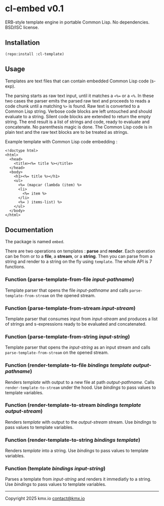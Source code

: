 # cl-embed v0.1

ERB-style template engine in portable Common Lisp. No dependencies.
BSD/ISC license.

## Installation

```Common-Lisp
(repo:install :cl-template)
```

## Usage

Templates are text files that can contain embedded Common Lisp code
(s-exp).

The parsing starts as raw text input, until it matches a `<%=` or a
`<%`. In these two cases the parser emits the parsed raw text and
proceeds to reads a code chunk until a matching `%>` is found.
Raw text is converted to a Common Lisp string. Verbose code blocks
are left untouched and should evaluate to a string. Silent code
blocks are extended to return the empty string. The end result is a list
of strings and code, ready to evaluate and concatenate. No parenthesis
magic is done. The Common Lisp code is in plain text and the raw text
blocks are to be treated as strings.

Example template with Common Lisp code embedding :

```Common-Lisp
<!doctype html>
<html>
  <head>
    <title><%= title %></title>
  </head>
  <body>
    <h1><%= title %></h1>
    <ul>
      <%= (mapcar (lambda (item) %>
      <li>
        <%= item %>
      </li>
      <%= ) items-list) %>
    </ul>
  </body>
</html>
```

## Documentation

The package is named `embed`.

There are two operations on templates : **parse** and **render**.
Each operation can be from or to a **file**, a **stream**, or a
**string**. Then you can parse from a string and render to a string
on the fly using `template`. The whole API is 7 functions.

### Function (parse-template-from-file *input-pathname*)

Template parser that opens the file *input-pathname* and calls
`parse-template-from-stream` on the opened stream.

### Function (parse-template-from-stream *input-stream*)

Template parser that consumes input from *input-stream* and produces a list
of strings and s-expressions ready to be evaluated and concatenated.

### Function (parse-template-from-string *input-string*)

Template parser that opens the *input-string* as an input stream and
calls `parse-template-from-stream` on the opened stream.

### Function (render-template-to-file *bindings* *template* *output-pathname*)

Renders *template* with output to a new file at path *output-pathname*.
Calls `render-template-to-stream` under the hood. Use *bindings* to pass
values to template variables.

### Function (render-template-to-stream *bindings* *template* *output-stream*)

Renders *template* with output to the *output-stream* stream. Use
*bindings* to pass values to template variables.

### Function (render-template-to-string *bindings* *template*)

Renders *template* into a string. Use *bindings* to pass values to
template variables.

### Function (template *bindings* *input-string*)

Parses a template from *input-string* and renders it immediatly to a
string. Use *bindings* to pass values to template variables.

---

Copyright 2025 kmx.io <contact@kmx.io>
